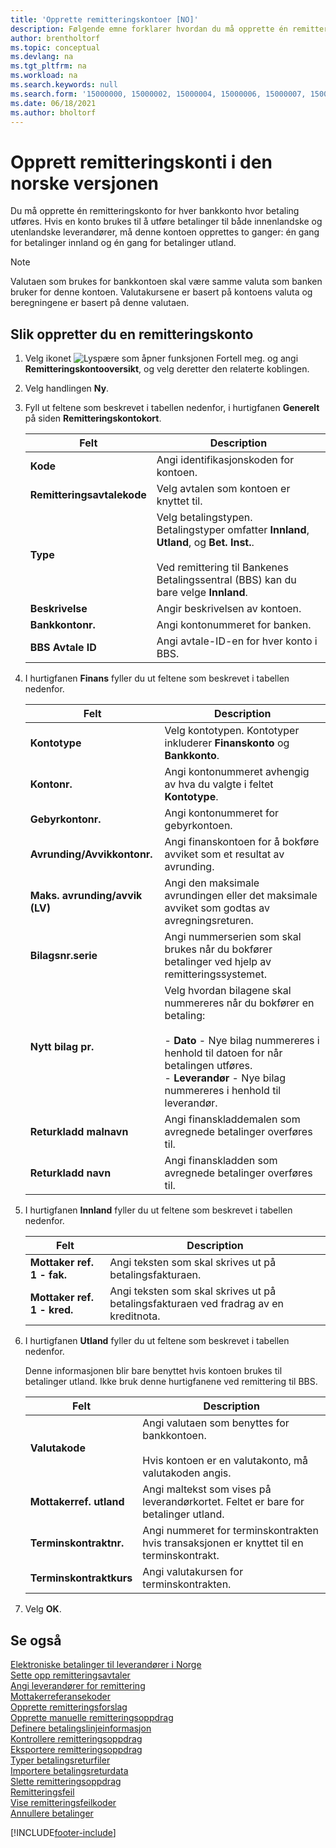 ```yaml
---
title: 'Opprette remitteringskontoer [NO]'
description: Følgende emne forklarer hvordan du må opprette én remitteringskonto for hver bankkonto hvor betaling utføres i den norske versjonen av Business Central.
author: brentholtorf
ms.topic: conceptual
ms.devlang: na
ms.tgt_pltfrm: na
ms.workload: na
ms.search.keywords: null
ms.search.form: '15000000, 15000002, 15000004, 15000006, 15000007, 15000010'
ms.date: 06/18/2021
ms.author: bholtorf
---
```

# <a name="create-remittance-accounts-in-the-norwegian-version"></a>Opprett remitteringskonti i den norske versjonen

Du må opprette én remitteringskonto for hver bankkonto hvor betaling utføres. Hvis en konto brukes til å utføre betalinger til både innenlandske og utenlandske leverandører, må denne kontoen opprettes to ganger: én gang for betalinger innland og én gang for betalinger utland.  

> [!NOTE]  
>  Valutaen som brukes for bankkontoen skal være samme valuta som banken bruker for denne kontoen. Valutakursene er basert på kontoens valuta og beregningene er basert på denne valutaen.  

## <a name="to-create-a-remittance-account"></a>Slik oppretter du en remitteringskonto

1.  Velg ikonet ![Lyspære som åpner funksjonen Fortell meg.](../../media/ui-search/search_small.png "Fortell hva du vil gjøre") og angi **Remitteringskontooversikt**, og velg deretter den relaterte koblingen.  
2.  Velg handlingen **Ny**.  
3.  Fyll ut feltene som beskrevet i tabellen nedenfor, i hurtigfanen **Generelt** på siden **Remitteringskontokort**.  

    |Felt|Description|  
    |---------------------------------|---------------------------------------|  
    |**Kode**|Angi identifikasjonskoden for kontoen.|  
    |**Remitteringsavtalekode**|Velg avtalen som kontoen er knyttet til.|  
    |**Type**|Velg betalingstypen. Betalingstyper omfatter **Innland**, **Utland**, og **Bet. Inst.**.<br /><br /> Ved remittering til Bankenes Betalingssentral (BBS) kan du bare velge **Innland**.|  
    |**Beskrivelse**|Angir beskrivelsen av kontoen.|  
    |**Bankkontonr.**|Angi kontonummeret for banken.|  
    |**BBS Avtale ID**|Angi avtale-ID-en for hver konto i BBS.|  

4.  I hurtigfanen **Finans** fyller du ut feltene som beskrevet i tabellen nedenfor.  

    |Felt|Description|  
    |---------------------------------|---------------------------------------|  
    |**Kontotype**|Velg kontotypen. Kontotyper inkluderer **Finanskonto** og **Bankkonto**.|  
    |**Kontonr.**|Angi kontonummeret avhengig av hva du valgte i feltet **Kontotype**.|  
    |**Gebyrkontonr.**|Angi kontonummeret for gebyrkontoen.|  
    |**Avrunding/Avvikkontonr.**|Angi finanskontoen for å bokføre avviket som et resultat av avrunding.|  
    |**Maks. avrunding/avvik (LV)**|Angi den maksimale avrundingen eller det maksimale avviket som godtas av avregningsreturen.|  
    |**Bilagsnr.serie**|Angi nummerserien som skal brukes når du bokfører betalinger ved hjelp av remitteringssystemet.|  
    |**Nytt bilag pr.**|Velg hvordan bilagene skal nummereres når du bokfører en betaling:<br /><br /> -   **Dato** - Nye bilag nummereres i henhold til datoen for når betalingen utføres.<br />-   **Leverandør** - Nye bilag nummereres i henhold til leverandør.|  
    |**Returkladd malnavn**|Angi finanskladdemalen som avregnede betalinger overføres til.|  
    |**Returkladd navn**|Angi finanskladden som avregnede betalinger overføres til.|  

5.  I hurtigfanen **Innland** fyller du ut feltene som beskrevet i tabellen nedenfor.  

    |Felt|Description|  
    |---------------------------------|---------------------------------------|  
    |**Mottaker ref. 1 - fak.**|Angi teksten som skal skrives ut på betalingsfakturaen.|  
    |**Mottaker ref. 1 - kred.**|Angi teksten som skal skrives ut på betalingsfakturaen ved fradrag av en kreditnota.|  

6.  I hurtigfanen **Utland** fyller du ut feltene som beskrevet i tabellen nedenfor.  

    Denne informasjonen blir bare benyttet hvis kontoen brukes til betalinger utland. Ikke bruk denne hurtigfanene ved remittering til BBS.  

    |Felt|Description|  
    |---------------------------------|---------------------------------------|  
    |**Valutakode**|Angi valutaen som benyttes for bankkontoen.<br /><br /> Hvis kontoen er en valutakonto, må valutakoden angis.|  
    |**Mottakerref. utland**|Angi maltekst som vises på leverandørkortet. Feltet er bare for betalinger utland.|  
    |**Terminskontraktnr.**|Angi nummeret for terminskontrakten hvis transaksjonen er knyttet til en terminskontrakt.|  
    |**Terminskontraktkurs**|Angi valutakursen for terminskontrakten.|  

7.  Velg **OK**.  

## <a name="see-also"></a>Se også
 [Elektroniske betalinger til leverandører i Norge](electronic-payments-to-vendors-in-norway.md)   
 [Sette opp remitteringsavtaler](how-to-set-up-remittance-agreements.md)   
 [Angi leverandører for remittering](how-to-set-up-vendors-for-remittance.md)   
 [Mottakerreferansekoder](recipient-reference-codes.md)   
 [Opprette remitteringsforslag](how-to-create-remittance-suggestions.md)   
 [Opprette manuelle remitteringsoppdrag](how-to-create-manual-remittance-payments.md)   
 [Definere betalingslinjeinformasjon](how-to-set-up-payment-line-information.md)   
 [Kontrollere remitteringsoppdrag](how-to-test-remittance-payments.md)   
 [Eksportere remitteringsoppdrag](how-to-export-remittance-payments.md)   
 [Typer betalingsreturfiler](types-of-payment-returns-files.md)   
 [Importere betalingsreturdata](how-to-import-payment-return-data.md)   
 [Slette remitteringsoppdrag](how-to-delete-remittance-payment-orders.md)   
 [Remitteringsfeil](remittance-errors.md)   
 [Vise remitteringsfeilkoder](how-to-view-remittance-error-codes.md)   
 [Annullere betalinger](how-to-cancel-payments.md)


[!INCLUDE[footer-include](../../includes/footer-banner.md)]
